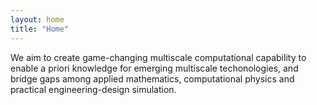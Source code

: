 ```yaml
---
layout: home
title: "Home"
---
```


We aim to create game-changing multiscale computational capability to enable a priori knowledge for emerging multiscale techonologies, and bridge gaps among applied mathematics, computational physics and practical engineering-design simulation.

